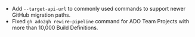 - Add `--target-api-url` to commonly used commands to support newer GitHub migration paths.
- Fixed `gh ado2gh rewire-pipeline` command for ADO Team Projects with more than 10,000 Build Definitions.
